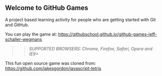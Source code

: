 ## Welcome to GitHub Games

A project based learning activity for people who are getting started with Git and GitHub.

You can play the game at: https://githubschool.github.io/github-games-jeff-schaller-wegmans

>> _*SUPPORTED BROWSERS*: Chrome, Firefox, Safari, Opera and IE9+_

This fun open source game was cloned from: https://github.com/jakesgordon/javascript-tetris
